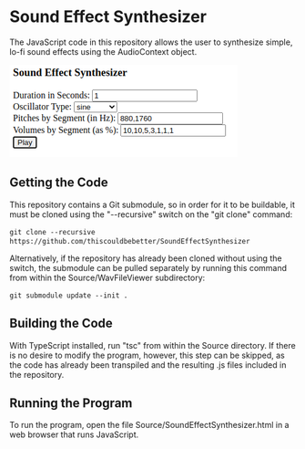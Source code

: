 Sound Effect Synthesizer
========================

The JavaScript code in this repository allows the user to synthesize simple,
lo-fi sound effects using the AudioContext object.

<img src="Screenshot.png" />


Getting the Code
----------------

This repository contains a Git submodule, so in order for it to be buildable, 
it must be cloned using the "--recursive" switch on the "git clone" command:

	git clone --recursive https://github.com/thiscouldbebetter/SoundEffectSynthesizer

Alternatively, if the repository has already been cloned without using the switch,
the submodule can be pulled separately by running this command from within the 
Source/WavFileViewer subdirectory:

	git submodule update --init .


Building the Code
-----------------

With TypeScript installed, run "tsc" from within the Source directory.  If there is
no desire to modify the program, however, this step can be skipped, as the code
has already been transpiled and the resulting .js files included in the repository.


Running the Program
-------------------

To run the program, open the file Source/SoundEffectSynthesizer.html in a web browser
that runs JavaScript.